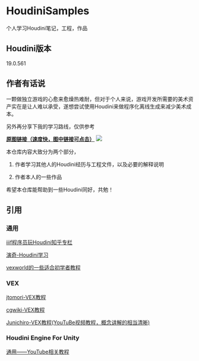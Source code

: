 # HoudiniSamples
个人学习Houdini笔记，工程，作品



## Houdini版本

19.0.561



## 作者有话说

一颗做独立游戏的心愈来愈燥热难耐，但对于个人来说，游戏开发所需要的美术资产实在是让人难以承受，遂想尝试使用Houdini来做程序化离线生成来减少美术成本。

另外再分享下我的学习路线，仅供参考

**[原图链接（速度快，图中链接可点击）](https://www.processon.com/view/link/626ff47d6376891e1c20afef)**
![](http://assets.processon.com/chart_image/626ff415e401fd1b2466f809.png)


本仓库内容大致分为两个部分，

1. 作者学习其他人的Houdini经历与工程文件，以及必要的解释说明

2. 作者本人的一些作品



希望本仓库能帮助到一些Houdini同好，共勉！



## 引用

### 通用

[iiif程序员玩Houdini知乎专栏](https://www.zhihu.com/column/letshoudini)

[演奇-Houdini学习](https://zhuanlan.zhihu.com/p/434005452)

[vexworld的一些适合初学者教程](https://www.youtube.com/watch?v=emEux6cGOww&t=7s&ab_channel=vfxworld)

### VEX

[jtomori-VEX教程](https://github.com/jtomori/vex_tutorial)

[cgwiki-VEX教程](https://www.tokeru.com/cgwiki/index.php?title=HoudiniVex#)

[Junichiro-VEX教程(YouTuBe视频教程，概念讲解的相当清晰)](https://www.youtube.com/playlist?list=PLzRzqTjuGIDhiXsP0hN3qBxAZ6lkVfGDI)

### Houdini Engine For Unity

[通用——YouTube相关教程](https://www.youtube.com/results?search_query=Houdini+Unity)
